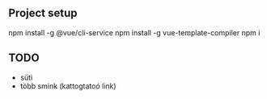 
## Project setup

npm install -g @vue/cli-service
npm install -g vue-template-compiler
npm i

## TODO
 - süti
 - több smink (kattogtatoó link) 
